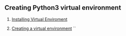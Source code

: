 ## Creating Python3 virtual environment

1. [Installing Virtual Enviroment](https://packaging.python.org/guides/installing-using-pip-and-virtual-environments/#installing-virtualenv)

2. [Creating a virtual environment](https://packaging.python.org/guides/installing-using-pip-and-virtual-environments/#creating-a-virtual-environment)
``


